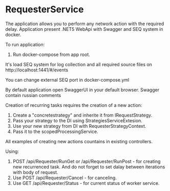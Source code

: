 # RequesterService
The application allows you to perform any network action with the required delay.
Application present .NET5 WebApi with Swagger and SEQ system in docker.

To run application:
1) Run docker-compose from app root. 

It's load SEQ system for log collection and all required source files on http://localhost:1441/#/events 

You can change external SEQ port in docker-compose.yml

By default application open SwaggerUI in your default browser. Swagger contain russian comments

Creation of recurring tasks requires the creation of a new action:
1) Create a "concretestrategy" and inherite it from IRequestStrategy.
2) Pass your strategy to the DI using StrategiesServiceExtesion.
3) Use your new strategy from DI with RequesterStrategyContext.
4) Pass it to the scopedProcessingService.

All examples of creating new actions countains in existing controllers.

Using:
1) POST /api/Requester/RunGet or /api/Requester/RunPost - for creating new recurrenced task. And do not forget to set dalay between iterations with body of request.
2) Use POST /api/Requester/Cancel - for canceling.
3) Use GET /api/Requester/Status - for current status of worker service.
